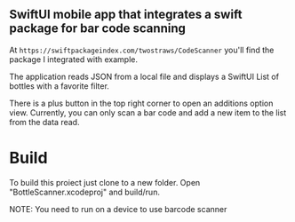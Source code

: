 ## SwiftUI mobile app that integrates a swift package for bar code scanning



At `https://swiftpackageindex.com/twostraws/CodeScanner` you'll find the package I integrated with example.

The application reads JSON from a local file and displays a SwiftUI List of bottles with a favorite filter.

There is a plus button in the top right corner to open an additions option view. Currently, you can only scan a bar code and add a new item to the list from the data read.

# Build

To build this proiect just clone to a new folder. Open "BottleScanner.xcodeproj" and build/run.

NOTE: You need to run on a device to use barcode scanner
